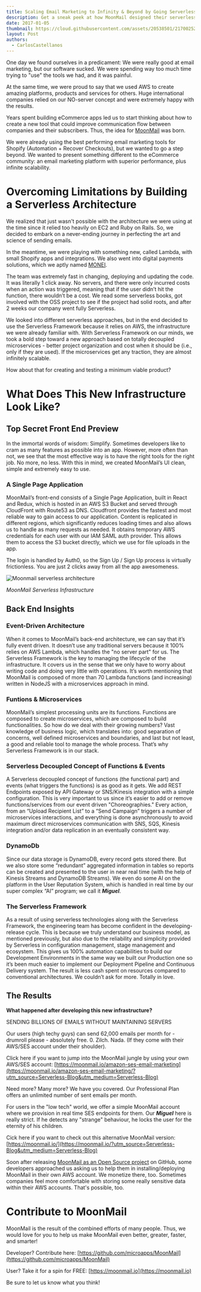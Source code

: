 ```yaml
---
title: Scaling Email Marketing to Infinity & Beyond by Going Serverless
description: Get a sneak peek at how MoonMail designed their serverless architecture for an infinitely scalable open source email marketing app in this guest post.
date: 2017-01-05
thumbnail: https://cloud.githubusercontent.com/assets/20538501/21700252/2890892e-d365-11e6-8f0c-96262c5a3027.png
layout: Post
authors:
  - CarlosCastellanos
---
```


One day we found ourselves in a predicament: We were really good at email marketing, but our software sucked. We were spending way too much time trying to "use" the tools we had, and it was painful.

At the same time, we were proud to say that we used AWS to create amazing platforms, products and services for others. Huge international companies relied on our NO-server concept and were extremely happy with the results.

Years spent building eCommerce apps led us to start thinking about how to create a new tool that could improve communication flow between companies and their subscribers. Thus, the idea for [MoonMail](https://moonmail.io/?utm_source=Serverless-Blog&utm_medium=Serverless-Blog) was born.

We were already using the best performing email marketing tools for Shopify (Automation + Recover Checkouts), but we wanted to go a step beyond. We wanted to present something different to the eCommerce community: an email marketing platform with superior performance, plus infinite scalability.

# Overcoming Limitations by Building a Serverless Architecture

We realized that just wasn't possible with the architecture we were using at the time since it relied too heavily on EC2 and Ruby on Rails. So, we decided to embark on a never-ending journey in perfecting the art and science of sending emails.

In the meantime, we were playing with something new, called Lambda, with small Shopify apps and integrations. We also went into digital payments solutions, which we aptly named [MONEI](https://monei.net/?utm_source=Serverless-Blog&utm_medium=Serverless-Blog).

The team was extremely fast in changing, deploying and updating the code. It was literally 1 click away. No servers, and there were only incurred costs when an action was triggered, meaning that if the user didn’t hit the function, there wouldn’t be a cost. We read some serverless books, got involved with the OSS project to see if the project had solid roots, and after 2 weeks our company went fully Serverless.

We looked into different serverless approaches, but in the end decided to use the Serverless Framework because it relies on AWS, the infrastructure we were already familiar with. With Serverless Framework on our minds, we took a bold step toward a new approach based on totally decoupled microservices - better project organization and cost when it should be (i.e., only if they are used). If the microservices get any traction, they are almost infinitely scalable.

How about that for creating and testing a minimum viable product?

# What Does This New Infrastructure Look Like?

## Top Secret Front End Preview

In the immortal words of wisdom: Simplify. Sometimes developers like to cram as many features as possible into an app. However, more often than not, we see that the most effective way is to have the right tools for the right job. No more, no less. With this in mind, we created MoonMail’s UI clean, simple and extremely easy to use.

### A Single Page Application

MoonMail’s front-end consists of a Single Page Application, built in React and Redux, which is hosted in an AWS S3 Bucket and served through CloudFront with Route53 as DNS. Cloudfront provides the fastest and most reliable way to gain access to our application. Content is replicated in different regions, which significantly reduces loading times and also allows us to handle as many requests as needed. It obtains temporary AWS credentials for each user with our IAM SAML auth provider. This allows them to access the S3 bucket directly, which we use for file uploads in the app.

The login is handled by Auth0, so the Sign Up / Sign Up process is virtually frictionless. You are just 2 clicks away from all the app awesomeness.

![Moonmail serverless architecture](https://camo.githubusercontent.com/af0f7857357ac2b5ef5512b1b34ca06f559c2f10/68747470733a2f2f63646e2e6d6963726f617070732e636f6d2f6173736574732f696d672f6d6d76322f6d6d76322d6172636869746563747572652e706e67)

*MoonMail Serverless Infrastructure*

## Back End Insights

### Event-Driven Architecture

When it comes to MoonMail’s back-end architecture, we can say that it’s fully event driven. It doesn’t use any traditional servers because it 100% relies on AWS Lambda, which handles the "no server part" for us. The Serverless Framework is the key to managing the lifecycle of the infrastructure. It covers us in the sense that we only have to worry about writing code and doing very little with operations. It’s worth mentioning that MoonMail is composed of more than 70 Lambda functions (and increasing) written in NodeJS with a microservices approach in mind.

### Funtions & Microservices

MoonMail’s simplest processing units are its functions. Functions are composed to create microservices, which are composed to build functionalities. So how do we deal with their growing numbers? Vast knowledge of business logic, which translates into: good separation of concerns, well defined microservices and boundaries, and last but not least, a good and reliable tool to manage the whole process. That’s why Serverless Framework is in our stack.

### Serverless Decoupled Concept of Functions & Events

A Serverless decoupled concept of functions (the functional part) and events (what triggers the functions) is as good as it gets. We add REST Endpoints exposed by API Gateway or SNS/Kinesis integration with a simple configuration. This is very important to us since it’s easier to add or remove functions/services from our event driven "Choreographies." Every action, from an “Upload Recipient List” to a “Send Campaign” triggers a number of microservices interactions, and everything is done asynchronously to avoid maximum direct microservices communication with SNS, SQS, Kinesis integration and/or data replication in an eventually consistent way.

### DynamoDb

Since our data storage is DynamoDB, every record gets stored there. But we also store some “redundant” aggregated information in tables so reports can be created and presented to the user in near real time (with the help of Kinesis Streams and DynamoDB Streams). We even do some AI on the platform in the User Reputation System, which is handled in real time by our super complex “AI” program; we call it **_Miguel_**.

### The Serverless Framework

As a result of using serverless technologies along with the Serverless Framework, the engineering team has become confident in the developing-release cycle. This is because we truly understand our business model, as mentioned previously, but also due to the reliability and simplicity provided by Serverless in configuration management, stage management and ecosystem. This gives us 100% automation capabilities to build our Development Environments in the same way we built our Production one so it’s been much easier to implement our Deployment Pipeline and Continuous Delivery system. The result is less cash spent on resources compared to conventional architectures. We couldn’t ask for more. Totally in love.

## The Results

**What happened after developing this new infrastructure?**

SENDING BILLIONS OF EMAILS WITHOUT MAINTAINING SERVERS

Our users (high techy guys) can send 62,000 emails per month for - drumroll please - absolutely free. 0. Zilch. Nada. (If they come with their AWS/SES account under their shoulder).

Click here if you want to jump into the MoonMail jungle by using your own AWS/SES account: [https://moonmail.io/amazon-ses-email-marketing](https://moonmail.io/amazon-ses-email-marketing/?utm_source=Serverless-Blog&utm_medium=Serverless-Blog)

Need more? Many more? We have you covered. Our Professional Plan offers an unlimited number of sent emails per month.

For users in the "low tech" world, we offer a simple MoonMail account where we provision in real time SES endpoints for them. Our **_Miguel_** here is really strict. If he detects any "strange" behaviour, he locks the user for the eternity of his children.

Cick here if you want to check out this alternative MoonMail version: [https://moonmail.io/](https://moonmail.io/?utm_source=Serverless-Blog&utm_medium=Serverless-Blog)

Soon after releasing [MoonMail as an Open Source project](https://github.com/microapps/MoonMail) on GitHub, some developers approached us asking us to help them in installing/deploying MoonMail in their own AWS account. We monetize there, too. Sometimes companies feel more comfortable with storing some really sensitive data within their AWS accounts. That's possible, too.

# Contribute to MoonMail

MoonMail is the result of the combined efforts of many people. Thus, we would love for you to help us make MoonMail even better, greater, faster, and smarter!

Developer? Contribute here: [https://github.com/microapps/MoonMail](https://github.com/microapps/MoonMail)

User? Take it for a spin for FREE: [https://moonmail.io](https://moonmail.io)

Be sure to let us know what you think!
